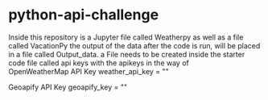 # python-api-challenge
Inside this repository is a Jupyter file called Weatherpy as well as a file called VacationPy
the output of the data after the code is run, will be placed in a file called Output_data. 
a File needs to be created inside the starter code file called api keys with the apikeys in the way of \
OpenWeatherMap API Key
weather_api_key = ""

Geoapify API Key
geoapify_key = ""


